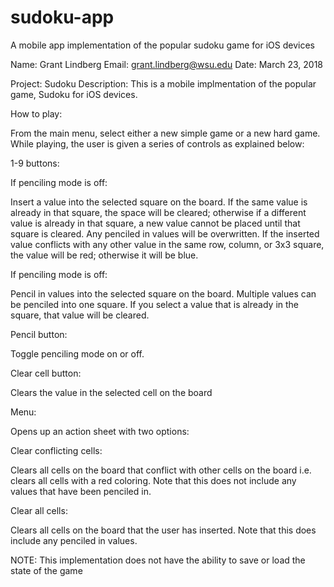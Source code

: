 # sudoku-app
A mobile app implementation of the popular sudoku game for iOS devices

Name: Grant Lindberg
Email: grant.lindberg@wsu.edu
Date: March 23, 2018

Project: Sudoku
Description: This is a mobile implmentation of the popular game, Sudoku for iOS devices.

How to play:

From the main menu, select either a new simple game or a new hard game. While playing, the user is given a series of controls as explained below:

1-9 buttons:

If penciling mode is off:

Insert a value into the selected square on the board. If the same value is already in that square, the space will be cleared; otherwise if a different value is already in that square, a new value cannot be placed until that square is cleared. Any penciled in values will be overwritten. If the inserted value conflicts with any other value in the same row, column, or 3x3 square, the value will be red; otherwise it will be blue.

If penciling mode is off:

Pencil in values into the selected square on the board. Multiple values can be penciled into one square. If you select a value that is already in the square, that value will be cleared.

Pencil button:

Toggle penciling mode on or off.

Clear cell button:

Clears the value in the selected cell on the board

Menu:

Opens up an action sheet with two options:

Clear conflicting cells:

Clears all cells on the board that conflict with other cells on the board i.e. clears all cells with a red coloring. Note that this does not include any values that have been penciled in.

Clear all cells:

Clears all cells on the board that the user has inserted. Note that this does include any penciled in values.

NOTE: This implementation does not have the ability to save or load the state of the game
